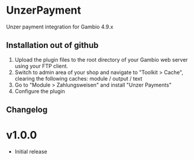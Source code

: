 # UnzerPayment

Unzer payment integration for Gambio 4.9.x

## Installation out of github

1. Upload the plugin files to the root directory of your Gambio web server using your FTP client.
2. Switch to admin area of your shop and navigate to "Toolkit > Cache", clearing the following caches: module / output / text
3. Go to "Module > Zahlungsweisen" and install "Unzer Payments"
4. Configure the plugin

## Changelog

# v1.0.0
* Initial release